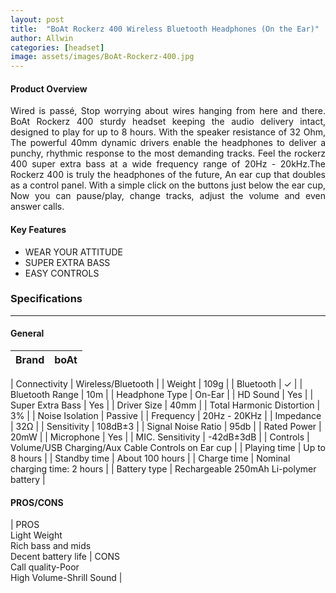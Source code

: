 ```yaml
---
layout: post
title:  "BoAt Rockerz 400 Wireless Bluetooth Headphones (On the Ear)"
author: Allwin
categories: [headset]
image: assets/images/BoAt-Rockerz-400.jpg
---
```



#### Product Overview

<p style="text-align:justify">Wired is passé, Stop worrying about wires hanging from here and there. BoAt Rockerz 400 sturdy headset keeping the audio delivery intact, designed to play for up to 8 hours.
With the speaker resistance of 32 Ohm, The powerful 40mm dynamic drivers enable the headphones to deliver a punchy, rhythmic response to the most demanding tracks. Feel the rockerz 400 super extra bass at a wide frequency range of 20Hz - 20kHz.The Rockerz 400 is truly the headphones of the future, An ear cup that doubles as a control panel. With a simple click on the buttons just below the ear cup, Now you can pause/play, change tracks, adjust the volume and even answer calls.</p>

#### Key Features

* WEAR YOUR ATTITUDE
* SUPER EXTRA BASS
* EASY CONTROLS

### Specifications
---
#### General

| Brand | boAt |
| ----------- | ----------- |

| Connectivity | Wireless/Bluetooth |
| Weight | 109g |
| Bluetooth | ✓ |
| Bluetooth Range | 10m |
| Headphone Type | On-Ear |
| HD Sound | Yes |
| Super Extra Bass | Yes |
| Driver Size | 40mm |
| Total Harmonic Distortion | 3% |
| Noise Isolation | Passive |
| Frequency | 20Hz - 20KHz |
| Impedance | 32Ω |
| Sensitivity | 108dB±3 |
| Signal Noise Ratio | 95db |
| Rated Power | 20mW |
| Microphone | Yes |
| MIC. Sensitivity | -42dB±3dB |
| Controls | Volume/USB Charging/Aux Cable Controls on Ear cup |
| Playing time | Up to 8 hours |
| Standby time | About 100 hours |
| Charge time | Nominal charging time: 2 hours |
| Battery type | Rechargeable 250mAh Li-polymer battery |

#### PROS/CONS

| PROS <br> 
  Light Weight <br>
  Rich bass and mids<br>
  Decent battery life
| CONS <br> 
  Call quality-Poor<br> 
  High Volume-Shrill Sound |

